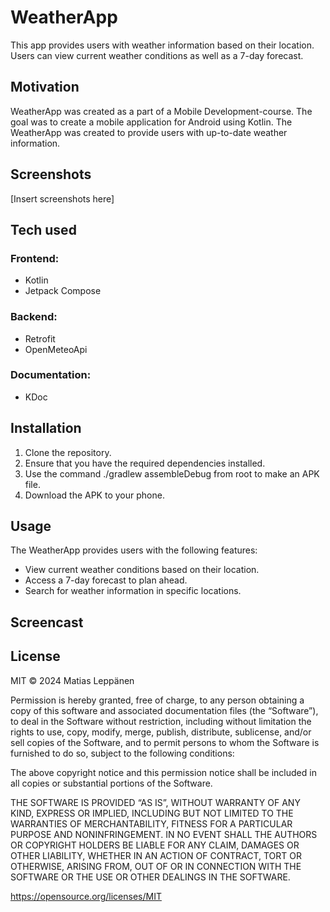 # WeatherApp

This app provides users with weather information based on their location. Users can view current weather conditions as well as a 7-day forecast.

## Motivation

WeatherApp was created as a part of a Mobile Development-course. The goal was to create a mobile application for Android using Kotlin. The WeatherApp was created to provide users with up-to-date weather information.

## Screenshots

[Insert screenshots here]

## Tech used

### Frontend:

- Kotlin
- Jetpack Compose

### Backend:

- Retrofit
- OpenMeteoApi

### Documentation:

- KDoc

## Installation

1. Clone the repository.
2. Ensure that you have the required dependencies installed.
3. Use the command ./gradlew assembleDebug from root to make an APK file.
4. Download the APK to your phone.

## Usage

The WeatherApp provides users with the following features:

- View current weather conditions based on their location.
- Access a 7-day forecast to plan ahead.
- Search for weather information in specific locations.

## Screencast

## License

MIT © 2024 Matias Leppänen

Permission is hereby granted, free of charge, to any person obtaining a copy of this software and associated documentation files (the “Software”), to deal in the Software without restriction, including without limitation the rights to use, copy, modify, merge, publish, distribute, sublicense, and/or sell copies of the Software, and to permit persons to whom the Software is furnished to do so, subject to the following conditions:

The above copyright notice and this permission notice shall be included in all copies or substantial portions of the Software.

THE SOFTWARE IS PROVIDED “AS IS”, WITHOUT WARRANTY OF ANY KIND, EXPRESS OR IMPLIED, INCLUDING BUT NOT LIMITED TO THE WARRANTIES OF MERCHANTABILITY, FITNESS FOR A PARTICULAR PURPOSE AND NONINFRINGEMENT. IN NO EVENT SHALL THE AUTHORS OR COPYRIGHT HOLDERS BE LIABLE FOR ANY CLAIM, DAMAGES OR OTHER LIABILITY, WHETHER IN AN ACTION OF CONTRACT, TORT OR OTHERWISE, ARISING FROM, OUT OF OR IN CONNECTION WITH THE SOFTWARE OR THE USE OR OTHER DEALINGS IN THE SOFTWARE.

https://opensource.org/licenses/MIT
